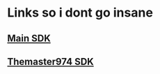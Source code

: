 # Links so i dont go insane
## [**Main SDK**](https://github.com/ValveSoftware/source-sdk-2013)
## [**Themaster974 SDK**](https://github.com/TheMaster974/source-code-tutorials)
